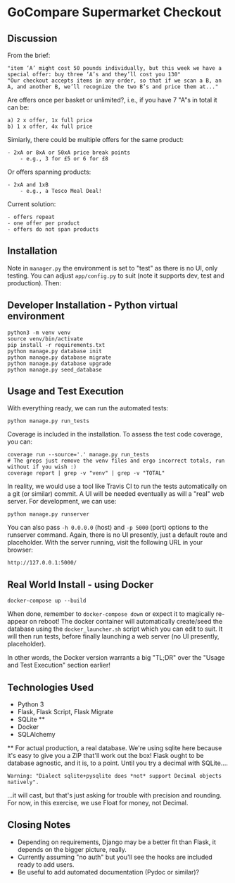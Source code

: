 # GoCompare Supermarket Checkout

## Discussion

From the brief:

	"item ‘A’ might cost 50 pounds individually, but this week we have a special offer: buy three ‘A’s and they’ll cost you 130"
	"Our checkout accepts items in any order, so that if we scan a B, an A, and another B, we’ll recognize the two B’s and price them at..."

Are offers once per basket or unlimited?, i.e., if you have 7 "A"s in total it can be:

	a) 2 x offer, 1x full price
	b) 1 x offer, 4x full price

Simiarly, there could be multiple offers for the same product:

	- 2xA or 8xA or 50xA price break points
		- e.g., 3 for £5 or 6 for £8

Or offers spanning products:

	- 2xA and 1xB
		- e.g., a Tesco Meal Deal!

Current solution:

	- offers repeat
	- one offer per product
	- offers do not span products

## Installation

Note in `manager.py` the environment is set to "test" as there is no UI, only testing.  You can adjust `app/config.py` to suit (note it supports dev, test and production).  Then:

## Developer Installation - Python virtual environment

	python3 -m venv venv
	source venv/bin/activate
	pip install -r requirements.txt
	python manage.py database init
	python manage.py database migrate
	python manage.py database upgrade
	python manage.py seed_database

## Usage and Test Execution

With everything ready, we can run the automated tests:

	python manage.py run_tests

Coverage is included in the installation. To assess the test code coverage, you can:

	coverage run --source='.' manage.py run_tests
	# The greps just remove the venv files and ergo incorrect totals, run without if you wish :)
	coverage report | grep -v "venv" | grep -v "TOTAL"

In reality, we would use a tool like Travis CI to run the tests automatically on a git (or similar) commit. A UI will be needed eventually as will a "real" web server.  For development, we can use:

	python manage.py runserver

You can also pass `-h 0.0.0.0` (host) and `-p 5000` (port) options to the runserver command.  Again, there is no UI presently, just a default route and placeholder. With the server running, visit the following URL in your browser:

	http://127.0.0.1:5000/

## Real World Install - using Docker

	docker-compose up --build

When done, remember to `docker-compose down` or expect it to magically re-appear on reboot!  The docker container will automatically create/seed the database using the `docker_launcher.sh` script which you can edit to suit.  It will then run tests, before finally launching a web server (no UI presently, placeholder).

In other words, the Docker version warrants a big "TL;DR" over the "Usage and Test Execution" section earlier!

## Technologies Used

- Python 3
- Flask, Flask Script, Flask Migrate
- SQLite **
- Docker
- SQLAlchemy

** For actual production, a real database. We're using sqlite here because it's easy to give you a ZIP that'll work out the box! Flask ought to be database agnostic, and it is, to a point.  Until you try a decimal with SQLite....

	Warning: "Dialect sqlite+pysqlite does *not* support Decimal objects natively".

...it will cast, but that's just asking for trouble with precision and rounding.  For now, in this exercise, we use Float for money, not Decimal.

## Closing Notes

- Depending on requirements, Django may be a better fit than Flask, it depends on the bigger picture, really.
- Currently assuming "no auth" but you'll see the hooks are included ready to add users.
- Be useful to add automated documentation (Pydoc or similar)?
